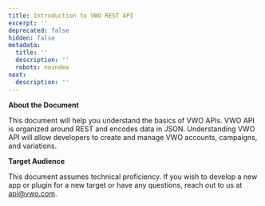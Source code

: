 ```yaml
---
title: Introduction to VWO REST API
excerpt: ''
deprecated: false
hidden: false
metadata:
  title: ''
  description: ''
  robots: noindex
next:
  description: ''
---
```

**About the Document**

This document will help you understand the basics of VWO APIs. VWO API is organized around REST and encodes data in JSON. Understanding VWO API will allow developers to create and manage VWO accounts, campaigns, and variations.

**Target Audience**

This document assumes technical proficiency. If you wish to develop a new app or plugin for a new target or have any questions, reach out to us at [api@vwo.com](mailto:api@vwo.com).